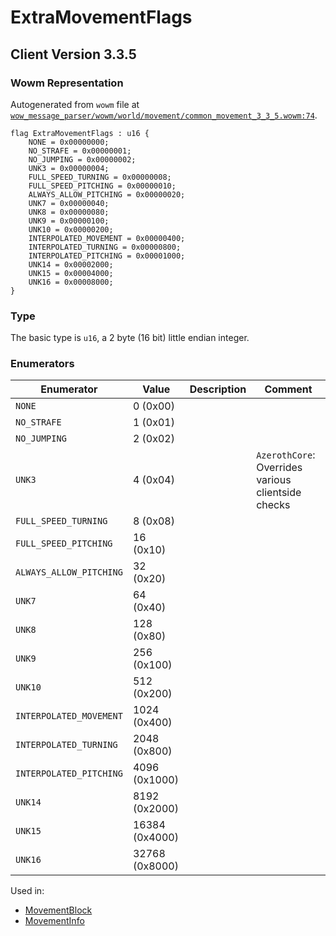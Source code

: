 # ExtraMovementFlags

## Client Version 3.3.5

### Wowm Representation

Autogenerated from `wowm` file at [`wow_message_parser/wowm/world/movement/common_movement_3_3_5.wowm:74`](https://github.com/gtker/wow_messages/tree/main/wow_message_parser/wowm/world/movement/common_movement_3_3_5.wowm#L74).

```rust,ignore
flag ExtraMovementFlags : u16 {
    NONE = 0x00000000;
    NO_STRAFE = 0x00000001;
    NO_JUMPING = 0x00000002;
    UNK3 = 0x00000004;
    FULL_SPEED_TURNING = 0x00000008;
    FULL_SPEED_PITCHING = 0x00000010;
    ALWAYS_ALLOW_PITCHING = 0x00000020;
    UNK7 = 0x00000040;
    UNK8 = 0x00000080;
    UNK9 = 0x00000100;
    UNK10 = 0x00000200;
    INTERPOLATED_MOVEMENT = 0x00000400;
    INTERPOLATED_TURNING = 0x00000800;
    INTERPOLATED_PITCHING = 0x00001000;
    UNK14 = 0x00002000;
    UNK15 = 0x00004000;
    UNK16 = 0x00008000;
}
```
### Type
The basic type is `u16`, a 2 byte (16 bit) little endian integer.
### Enumerators
| Enumerator | Value  | Description | Comment |
| --------- | -------- | ----------- | ------- |
| `NONE` | 0 (0x00) |  |  |
| `NO_STRAFE` | 1 (0x01) |  |  |
| `NO_JUMPING` | 2 (0x02) |  |  |
| `UNK3` | 4 (0x04) |  | `AzerothCore`: Overrides various clientside checks |
| `FULL_SPEED_TURNING` | 8 (0x08) |  |  |
| `FULL_SPEED_PITCHING` | 16 (0x10) |  |  |
| `ALWAYS_ALLOW_PITCHING` | 32 (0x20) |  |  |
| `UNK7` | 64 (0x40) |  |  |
| `UNK8` | 128 (0x80) |  |  |
| `UNK9` | 256 (0x100) |  |  |
| `UNK10` | 512 (0x200) |  |  |
| `INTERPOLATED_MOVEMENT` | 1024 (0x400) |  |  |
| `INTERPOLATED_TURNING` | 2048 (0x800) |  |  |
| `INTERPOLATED_PITCHING` | 4096 (0x1000) |  |  |
| `UNK14` | 8192 (0x2000) |  |  |
| `UNK15` | 16384 (0x4000) |  |  |
| `UNK16` | 32768 (0x8000) |  |  |

Used in:
* [MovementBlock](movementblock.md)
* [MovementInfo](movementinfo.md)

